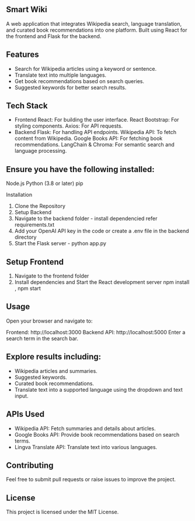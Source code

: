 ## Smart Wiki
A web application that integrates Wikipedia search, language translation, and curated book recommendations into one platform. Built using React for the frontend and Flask for the backend.

## Features
- Search for Wikipedia articles using a keyword or sentence.
- Translate text into multiple languages.
- Get book recommendations based on search queries.
- Suggested keywords for better search results.

## Tech Stack
- Frontend
    React: For building the user interface.
    React Bootstrap: For styling components.
    Axios: For API requests.
- Backend
    Flask: For handling API endpoints.
    Wikipedia API: To fetch content from Wikipedia.
    Google Books API: For fetching book recommendations.
    LangChain & Chroma: For semantic search and language processing.

## Ensure you have the following installed:

Node.js
Python (3.8 or later)
pip

Installation

1. Clone the Repository
2. Setup Backend
3. Navigate to the backend folder - install dependencied refer requirements.txt
4. Add your OpenAI API key in the code or create a .env file in the backend directory
5. Start the Flask server - python app.py

## Setup Frontend
1. Navigate to the frontend folder
2. Install dependencies and Start the React development server npm install , npm start

## Usage
Open your browser and navigate to:

Frontend: http://localhost:3000
Backend API: http://localhost:5000
Enter a search term in the search bar.

## Explore results including:

- Wikipedia articles and summaries.
- Suggested keywords.
- Curated book recommendations.
- Translate text into a supported language using the dropdown and text input.

## APIs Used

- Wikipedia API: Fetch summaries and details about articles.
- Google Books API: Provide book recommendations based on search terms.
- Lingva Translate API: Translate text into various languages.

## Contributing

Feel free to submit pull requests or raise issues to improve the project.

## License

This project is licensed under the MIT License.